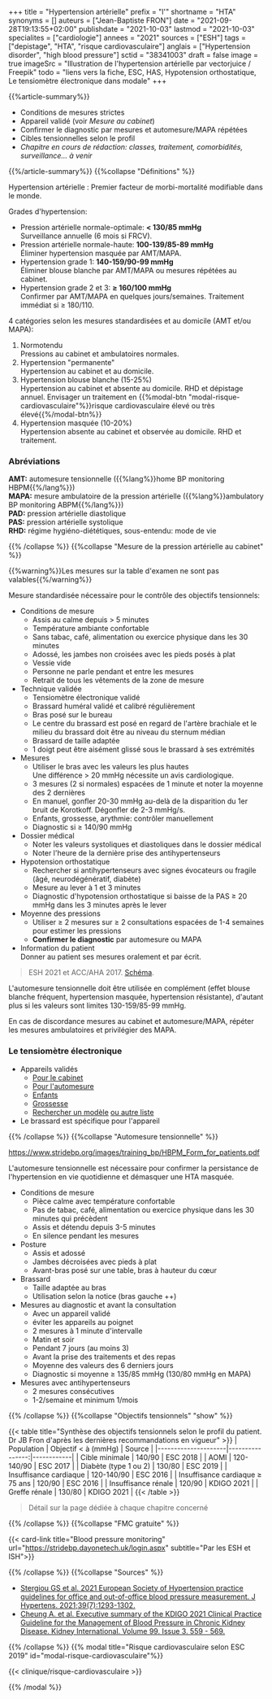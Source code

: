 +++
title = "Hypertension artérielle"
prefix = "l'"
shortname = "HTA"
synonyms = []
auteurs = ["Jean-Baptiste FRON"]
date = "2021-09-28T19:13:55+02:00"
publishdate = "2021-10-03"
lastmod = "2021-10-03"
specialites = ["cardiologie"]
annees = "2021"
sources = ["ESH"]
tags = ["depistage", "HTA", "risque cardiovasculaire"]
anglais = ["Hypertension disorder", "high blood pressure"]
sctid = "38341003"
draft = false
image = true
imageSrc = "Illustration de l'hypertension artérielle par vectorjuice / Freepik"
todo = "liens vers la fiche, ESC, HAS, Hypotension orthostatique, Le tensiomètre électronique dans modale"
+++

{{%article-summary%}}

- Conditions de mesures strictes
- Appareil validé (voir *Mesure au cabinet*)
- Confirmer le diagnostic par mesures et automesure/MAPA répétées
- Cibles tensionnelles selon le profil
- *Chapitre en cours de rédaction: classes, traitement, comorbidités, surveillance... à venir*

{{%/article-summary%}}
{{%collapse "Définitions" %}}

Hypertension artérielle
: Premier facteur de morbi-mortalité modifiable dans le monde.

Grades d'hypertension:

- Pression artérielle normale-optimale: **< 130/85 mmHg**  
Surveillance annuelle (6 mois si FRCV).
- Pression artérielle normale-haute: **100-139/85-89 mmHg**  
Éliminer hypertension masquée par AMT/MAPA.
- Hypertension grade 1: **140-159/90-99 mmHg**  
Éliminer blouse blanche par AMT/MAPA ou mesures répétées au cabinet.
- Hypertension grade 2 et 3: **≥ 160/100 mmHg**  
Confirmer par AMT/MAPA en quelques jours/semaines. Traitement immédiat si ≥ 180/110.

4 catégories selon les mesures standardisées et au domicile (AMT et/ou MAPA):

1. Normotendu  
Pressions au cabinet et ambulatoires normales.
2. Hypertension "permanente"  
Hypertension au cabinet et au domicile.
3. Hypertension blouse blanche (15-25%)  
Hypertension au cabinet et absente au domicile. RHD et dépistage annuel. Envisager un traitement en {{%modal-btn "modal-risque-cardiovasculaire"%}}risque cardiovasculaire élevé ou très élevé{{%/modal-btn%}}
4. Hypertension masquée (10-20%)  
Hypertension absente au cabinet et observée au domicile. RHD et traitement.

### Abréviations

**AMT:** automesure tensionnelle ({{%lang%}}home BP monitoring HBPM{{%/lang%}})  
**MAPA:** mesure ambulatoire de la pression artérielle ({{%lang%}}ambulatory BP monitoring ABPM{{%/lang%}})  
**PAD:** pression artérielle diastolique  
**PAS:** pression artérielle systolique  
**RHD:** régime hygiéno-diététiques, sous-entendu: mode de vie

{{% /collapse %}}
{{%collapse "Mesure de la pression artérielle au cabinet" %}}

{{%warning%}}Les mesures sur la table d'examen ne sont pas valables{{%/warning%}}

Mesure standardisée nécessaire pour le contrôle des objectifs tensionnels:

- Conditions de mesure
  - Assis au calme depuis > 5 minutes
  - Température ambiante confortable
  - Sans tabac, café, alimentation ou exercice physique dans les 30 minutes
  - Adossé, les jambes non croisées avec les pieds posés à plat
  - Vessie vide
  - Personne ne parle pendant et entre les mesures
  - Retrait de tous les vêtements de la zone de mesure
- Technique validée
  - Tensiomètre électronique validé
  - Brassard huméral validé et calibré régulièrement
  - Bras posé sur le bureau
  - Le centre du brassard est posé en regard de l'artère brachiale et le milieu du brassard doit être au niveau du sternum médian
  - Brassard de taille adaptée
  - 1 doigt peut être aisément glissé sous le brassard à ses extrémités
- Mesures
  - Utiliser le bras avec les valeurs les plus hautes  
  Une différence > 20 mmHg nécessite un avis cardiologique.
  - 3 mesures (2 si normales) espacées de 1 minute et noter la moyenne des 2 dernières
  - En manuel, gonfler 20-30 mmHg au-delà de la disparition du 1er bruit de Korotkoff. Dégonfler de 2-3 mmHg/s.
  - Enfants, grossesse, arythmie: contrôler manuellement
  - Diagnostic si ≥ 140/90 mmHg
- Dossier médical
  - Noter les valeurs systoliques et diastoliques dans le dossier médical
  - Noter l'heure de la dernière prise des antihypertenseurs
- Hypotension orthostatique
  - Rechercher si antihypertenseurs avec signes évocateurs ou fragile (âgé, neurodégénératif, diabète)
  - Mesure au lever à 1 et 3 minutes
  - Diagnostic d'hypotension orthostatique si baisse de la PAS ≥ 20 mmHg dans les 3 minutes après le lever
- Moyenne des pressions  
  - Utiliser ≥ 2 mesures sur ≥ 2 consultations espacées de 1-4 semaines pour estimer les pressions
  - **Confirmer le diagnostic** par automesure ou MAPA
- Information du patient  
Donner au patient ses mesures oralement et par écrit.

> ESH 2021 et ACC/AHA 2017. [Schéma](https://www.stridebp.org/images/training_bp/Office_BP_measurements_Poster.pdf).

L'automesure tensionnelle doit être utilisée en complément (effet blouse blanche fréquent, hypertension masquée, hypertension résistante), d'autant plus si les valeurs sont limites 130-159/85-99 mmHg.

En cas de discordance mesures au cabinet et automesure/MAPA, répéter les mesures ambulatoires et privilégier des MAPA. 

### Le tensiomètre électronique

- Appareils validés
  - [Pour le cabinet](https://stridebp.dayonetech.uk/login.aspx?action=warn&ReturnUrl=%2f)
  - [Pour l'automesure](https://stridebp.org/bp-monitors/37-pdfs/734-home?format=pdf&tmpl=component&box=home)
  - [Enfants](https://stridebp.org/bp-monitors/37-pdfs/734-home?format=pdf&tmpl=component&box=children)
  - [Grossesse](https://stridebp.org/bp-monitors/37-pdfs/734-home?format=pdf&tmpl=component&box=pregnancy)
  - [Rechercher un modèle](https://stridebp.org/bp-monitors) [ou autre liste](https://www.validatebp.org/)
- Le brassard est spécifique pour l'appareil

{{% /collapse %}}
{{%collapse "Automesure tensionnelle" %}}

https://www.stridebp.org/images/training_bp/HBPM_Form_for_patients.pdf

L'automesure tensionnelle est nécessaire pour confirmer la persistance de l'hypertension en vie quotidienne et démasquer une HTA masquée.

- Conditions de mesure
  - Pièce calme avec température confortable
  - Pas de tabac, café, alimentation ou exercice physique dans les 30 minutes qui précèdent
  - Assis et détendu depuis 3-5 minutes
  - En silence pendant les mesures
- Posture
  - Assis et adossé
  - Jambes décroisées avec pieds à plat
  - Avant-bras posé sur une table, bras à hauteur du cœur
- Brassard
  - Taille adaptée au bras
  - Utilisation selon la notice (bras gauche ++)
- Mesures au diagnostic et avant la consultation
  - Avec un appareil validé
  - éviter les appareils au poignet
  - 2 mesures à 1 minute d'intervalle
  - Matin et soir
  - Pendant 7 jours (au moins 3)
  - Avant la prise des traitements et des repas
  - Moyenne des valeurs des 6 derniers jours
  - Diagnostic si moyenne ≥ 135/85 mmHg (130/80 mmHg en MAPA)
- Mesures avec antihypertenseurs
  - 2 mesures consécutives
  - 1-2/semaine et minimum 1/mois

{{% /collapse %}}
{{%collapse "Objectifs tensionnels" "show" %}}

{{< table title="Synthèse des objectifs tensionnels selon le profil du patient. Dr JB Fron d'après les dernières recommandations en vigueur" >}}
| Population          | Objectif &lt; à (mmHg) | Source |
|---------------------|----------------:|------------|
| Cible minimale      | 140/90          | ESC 2018   |
| AOMI                | 120-140/90      | ESC 2017   |
| Diabète (type 1 ou 2) | 130/80          | ESC 2019   |
| Insuffisance cardiaque | 120-140/90 | ESC 2016 |
| Insuffisance cardiaque &ge; 75 ans | 120/90 | ESC 2016 |
| Insuffisance rénale | 120/90     | KDIGO 2021 |
| Greffe rénale       | 130/80     | KDIGO 2021 |
{{< /table >}}

> Détail sur la page dédiée à chaque chapitre concerné

{{% /collapse %}}
{{%collapse "FMC gratuite" %}}

{{< card-link title="Blood pressure monitoring" url="https://stridebp.dayonetech.uk/login.aspx" subtitle="Par les ESH et ISH">}}

{{% /collapse %}}
{{%collapse "Sources" %}}

- [Stergiou GS et al. 2021 European Society of Hypertension practice guidelines for office and out-of-office blood pressure measurement. J Hypertens. 2021;39(7):1293-1302.](https://doi.org/10.1097/hjh.0000000000002843)
- [Cheung A. et al. Executive summary of the KDIGO 2021 Clinical Practice Guideline for the Management of Blood Pressure in Chronic Kidney Disease. Kidney International. Volume 99. Issue 3. 559 - 569.](https://doi.org/10.1016/j.kint.2020.10.026)

{{% /collapse %}}
{{% modal title="Risque cardiovasculaire selon ESC 2019" id="modal-risque-cardiovasculaire"%}}

{{< clinique/risque-cardiovasculaire >}}

{{% /modal %}}
